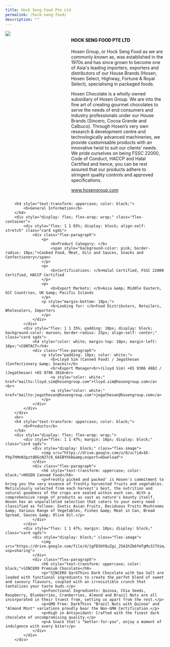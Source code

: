 ```yaml
---
title: Hock Seng Food Pte Ltd
permalink: /hock-seng-food/
description: ""
---
```

<div class="flex-paragraph">
			<div style="display: flex; flex-wrap: wrap;" class="flex-container">
				<div style="flex: 1 1 40%; display: block;" class="card sgds">
					<img src="https://drive.google.com/u/0/uc?id=1p_-Ho-ni4CtkHIOoahj5FGM8RTmFqssW&amp;export=download">
				</div>
				<div style="flex: 1 1 58%; display: block; margin-left: 3px" class="card-sgds">
					<h4 style="text-transform: uppercase; color: black;"><b>Hock Seng Food Pte Ltd</b></h4>
					<p>Hosen Group, or Hock Seng Food as we are commonly known as, was established in the 1970s and has since grown to become one of Asia's leading importers, exporters and distributors of our House Brands (Hosen, Hosen Select, Highway, Fortune &amp; Royal Select), specialising in packaged foods.</p>
					<p>Hosen Chocolate is a wholly owned subsidiary of Hosen Group. We are into the fine art of creating gourmet chocolates to serve the needs of end consumers and industry professionals under our House Brands (Sincero, Cocoa Grande and Calbuco). Through Hosen’s very own research &amp; development centre and technologically advanced machineries, we provide customisable products with an innovative twist to suit our clients’ needs. We pride ourselves on being FSSC 22000, Code of Conduct, HACCP and Halal Certified and hence, you can be rest assured that our products adhere to stringent quality controls and approved specifications.</p>
					<p><a target="_blank" href="https://www.hosengroup.com">www.hosengroup.com</a></p>
				</div>
			</div>
		</div>
	
	
		<h4 style="text-transform: uppercase; color: black;">
			<b>General Information</b>
		</h4>
		<div style="display: flex; flex-wrap: wrap;" class="flex-container">
			<div style="flex: 1 1 65%; display: block; align-self: stretch" class="card sgds">
				<div class="flex-paragraph">
					<p>
						<b>Product Category: </b>
						<span style="background-color: pink; border-radius: 10px;">Cooked Food, Meat, Oils and Sauces, Snacks and Confectionery</span>
					</p>
					<p>
						<b>Certifications: </b>Halal Certified, FSSC 22000 Certified, HACCP Certified
					</p>
					<p>
						<b>Export Markets: </b>Asia &amp; Middle Eastern, GCC Countries, UK &amp; Pacific Islands
					</p>
					<p style="margin-bottom: 10px;">
						<b>Looking for: </b>Food Distributors, Retailers, Wholesalers, Importers
					</p>
				</div>
			</div>
			<div style="flex: 1 1 35%; padding: 10px; display: block; background-color: maroon; border-radius: 25px; align-self: center;" class="card sgds">
				<h4 style="color: white; margin-top: 10px; margin-left: 10px;">CONTACT</h4>
				<div class="flex-paragraph">
					<p style="padding: 10px; color: white;">
						<b>Lloyd Sim (Canned Food) / Jegathesan (Confectionery &amp; Snacks)</b>
						<br>Export Manager<br>(Lloyd Sim) +65 9386 4882 / (Jegathesan) +65 9796 3816<br>
						<a style="color: white;" href="mailto:lloyd.sim@hosengroup.com">lloyd.sim@hosengroup.com</a><br>
						<a style="color: white;" href="mailto:jegathesan@hosengroup.com">jegathesan@hosengroup.com</a>
					</p>
				</div>
			</div>
		</div>
		<br>
		<h4 style="text-transform: uppercase; color: black;">
			<b>Products</b>
		</h4>
		<div style="display: flex; flex-wrap: wrap;">
			<div style="flex: 1 1 47%; margin: 10px; display: block;" class="card sgds">
				<div style="display: block;" class="flex-image">
					<img src="https://drive.google.com/u/0/uc?id=1K-PXp7hMnN3pztdDGcN27c6_6AIBYhkb&amp;export=download">
				</div>
				<div class="flex-paragraph">
					<h6 style="text-transform: uppercase; color: black;">HOSEN Canned Food</h6>
					<p>Freshly picked and packed' is Hosen's commitment to bring you the very essence of freshly harvested fruits and vegetables. Meticulously selected from each harvest’s best, the nutrition and natural goodness of the crops are sealed within each can. With a comprehensive range of products as vast as nature's bounty itself, Hosen has an unparalleled selection that caters to your every need - classified as follows: Exotic Asian Fruits, Deciduous Fruits Mushrooms &amp; Various Range of Vegetables, Fishes &amp; Meat in Can, Bread Spread, Sauces &amp; Olive Oil.</p>
				</div>
			</div>
			<div style="flex: 1 1 47%; margin: 10px; display: block;" class="card sgds">
				<div style="display: block;" class="flex-image">
					<img src="https://drive.google.com/file/d/1gFD3UYQuZgi_25A1hZb6fmTgMv3J7Xim/view?usp=sharing">
				</div>
				<div class="flex-paragraph">
					<h6 style="text-transform: uppercase; color: black;">SINCERO Premium Chocolate</h6>
					<p>"SINCERO DarkThins Dark Chocolate with Sea Salt are loaded with functional ingredients to create the perfet blend of sweet and savoury flavours, coupled with an irresistible crunch that tantalizes your taste buds.</p>
					<p>Functional Ingredients: Quinoa, Chia Seeds, Raspberry, Blueberries, Cranberries, Almond and Brazil Nuts are all incorporated in their truest from, setting us apart from the rest.</p>
					<p>GMO Free: DarkThins "Brazil Nuts with Quinoa" and "Almond Mint" variations proudly bear the Non-GMA Certification.</p>
					<p>High in Antioxidant: Crafted with the finest dark chocolate of uncompromising quality.</p>
					<p>A Snack that's "better-for-you", enjoy a moment of indulgence with every bite!</p>
				</div>
			</div>
		</div>